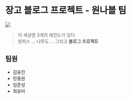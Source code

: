# 장고 블로그 프로젝트 - 원나블 팀	

![](https://velog.velcdn.com/images/superkingyj/post/89f1c72c-8a0b-4233-83b9-815488df5867/image.jpeg)	

> 이 세상엔 3개의 레전드가 있다. <br>
> 원피스 ... 나루도 ... 그리고 **블로그 프로젝트**	


## 팀원	
- 김유진	
- 민중원	
- 임준성	
- 최유미	
